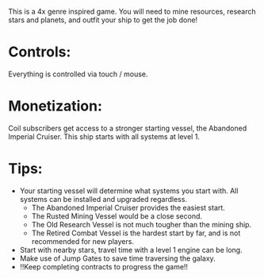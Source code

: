 This is a 4x genre inspired game.
You will need to mine resources, research stars and planets, and outfit your ship to get the job done!

# Controls: 
Everything is controlled via touch / mouse.

# Monetization:
Coil subscribers get access to a stronger starting vessel, the Abandoned Imperial Cruiser. This ship starts with all systems at level 1.

# Tips:
- Your starting vessel will determine what systems you start with. All systems can be installed and upgraded regardless.
  - The Abandoned Imperial Cruiser provides the easiest start.
  - The Rusted Mining Vessel would be a close second.
  - The Old Research Vessel is not much tougher than the mining ship.
  - The Retired Combat Vessel is the hardest start by far, and is not recommended for new players.
- Start with nearby stars, travel time with a level 1 engine can be long.
- Make use of Jump Gates to save time traversing the galaxy.
- !!Keep completing contracts to progress the game!!